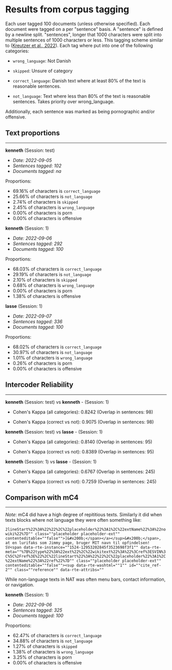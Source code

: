 # Results from corpus tagging


Each user tagged 100 documents (unless otherwise specified). Each document were tagged
on a per "sentence" basis. A "sentence" is defined by a newline split. "sentences", longer
that 1000 characters were split into multiple sentences of 1000 characters or less.
This tagging scheme similar to 
([Kreutzer et al., 2022](https://direct.mit.edu/tacl/article/doi/10.1162/tacl_a_00447/109285/Quality-at-a-Glance-An-Audit-of-Web-Crawled)).
Each tag where put into one of the following categories:
    

- `wrong_language`: Not Danish

- `skipped`: Unsure of category

- `correct_language`: Danish text where at least 80\% of the text is reasonable sentences.

- `not_language`: Text where less than 80\% of the text is reasonable sentences. Takes priority over wrong_language.


Additionally, each sentence was marked as being pornographic and/or offensive.
    

## Text proportions

----

**kenneth** (Session: test)

- *Date: 2022-09-05*
- *Sentences tagged: 102*
- *Documents tagged: na*

Proportions:

- 69.16% of characters is `correct_language`
- 25.66% of characters is `not_language`
- 2.74% of characters is `skipped`
- 2.45% of characters is `wrong_language`
- 0.00% of characters is porn
- 0.00% of characters is offensive

**kenneth** (Session: 1)

- *Date: 2022-09-06*
- *Sentences tagged: 292*
- *Documents tagged: 100*

Proportions:

- 68.03% of characters is `correct_language`
- 29.19% of characters is `not_language`
- 2.10% of characters is `skipped`
- 0.68% of characters is `wrong_language`
- 0.00% of characters is porn
- 1.38% of characters is offensive

**lasse** (Session: 1)

- *Date: 2022-09-07*
- *Sentences tagged: 336*
- *Documents tagged: 100*

Proportions:

- 68.02% of characters is `correct_language`
- 30.97% of characters is `not_language`
- 1.01% of characters is `wrong_language`
- 0.26% of characters is porn
- 0.00% of characters is offensive

## Intercoder Reliability

----

**kenneth** (Session: test) vs **kenneth** - (Session: 1)

- Cohen's Kappa (all categories): 0.8242 (Overlap in sentences: 98)

- Cohen's Kappa (correct vs not): 0.9075 (Overlap in sentences: 98)

**kenneth** (Session: test) vs **lasse** - (Session: 1)

- Cohen's Kappa (all categories): 0.8140 (Overlap in sentences: 95)

- Cohen's Kappa (correct vs not): 0.8389 (Overlap in sentences: 95)

**kenneth** (Session: 1) vs **lasse** - (Session: 1)

- Cohen's Kappa (all categories): 0.6767 (Overlap in sentences: 245)

- Cohen's Kappa (correct vs not): 0.7259 (Overlap in sentences: 245)

## Comparison with mC4

-----

*Note*: mC4 did have a high degree of repititious texts. Similarly it did when texts blocks where not language they were often something like:

```2lineStart%22%3A%22%22%2C%22placeholder%22%3A1%2C%22extName%22%3A%22nowiki%22%7D"" class=""placeholder placeholder-ext"" contenteditable=""false"">]&#x200b;</span></a></sup>&#x200b;</span>, at en lurifaks som Jimmy page, bruger MIT navn til opfindelsen! SV<span data-rte-instance=""1524-12953202845f3523698f3f1"" data-rte-meta=""%7B%22type%22%3A%22ext%22%2C%22wikitext%22%3A%22%3Cref%3ESVIN%3C%5C%2Fref%3E%22%2C%22lineStart%22%3A%22%22%2C%22placeholder%22%3A1%2C%22extName%22%3A%22ref%22%7D"" class=""placeholder placeholder-ext"" contenteditable=""false""><sup data-rte-washtml=""1"" id=""cite_ref-2"" class=""reference"" data-rte-attribs="" ```

While non-language texts in NAT was often menu bars, contact information, or navigation.

**kenneth** (Session: 1)

- *Date: 2022-09-06*
- *Sentences tagged: 325*
- *Documents tagged: 100*

Proportions:

- 62.47% of characters is `correct_language`
- 34.88% of characters is `not_language`
- 1.27% of characters is `skipped`
- 1.38% of characters is `wrong_language`
- 3.25% of characters is porn
- 0.00% of characters is offensive